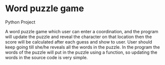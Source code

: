 # Word puzzle game

Python Project

A word puzzle game which user can enter a coordination, and the program will update the puzzle and reveal the character on that location then the score will be calculated after each guess and show to user. User should keep going till she/he reveals all the words in the puzzle. In the program the words of the puzzle will put in the puzzle using a function, so updating the words in the source code is very simple.
